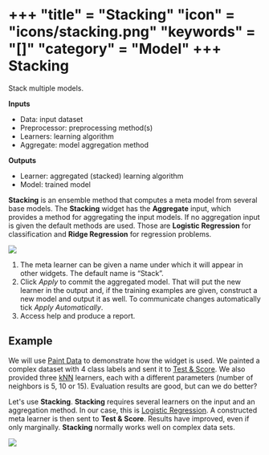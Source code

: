 +++
"title" = "Stacking"
"icon" = "icons/stacking.png"
"keywords" = "[]"
"category" = "Model"
+++
Stacking
========

Stack multiple models.

**Inputs**

- Data: input dataset
- Preprocessor: preprocessing method(s)
- Learners: learning algorithm
- Aggregate: model aggregation method

**Outputs**

- Learner: aggregated (stacked) learning algorithm
- Model: trained model

**Stacking** is an ensemble method that computes a meta model from several base models. The **Stacking** widget has the **Aggregate** input, which provides a method for aggregating the input models. If no aggregation input is given the default methods are used. Those are **Logistic Regression** for classification and **Ridge Regression** for regression problems.

![](/images/Stacking-stamped.png)

1. The meta learner can be given a name under which it will appear in other widgets. The default name is “Stack”.
2. Click *Apply* to commit the aggregated model. That will put the new learner in the output and, if the training examples are given, construct a new model and output it as well. To communicate changes automatically tick *Apply Automatically*.
3. Access help and produce a report.

Example
-------

We will use [Paint Data](../data/paintdata.md) to demonstrate how the widget is used. We painted a complex dataset with 4 class labels and sent it to [Test & Score](../evaluation/testandscore.md). We also provided three [kNN](../model/knn.md) learners, each with a different parameters (number of neighbors is 5, 10 or 15). Evaluation results are good, but can we do better?

Let's use **Stacking**. **Stacking** requires several learners on the input and an aggregation method. In our case, this is [Logistic Regression](../model/logisticregression.md). A constructed meta learner is then sent to **Test & Score**. Results have improved, even if only marginally. **Stacking** normally works well on complex data sets.

![](/images/Stacking-Example.png)
